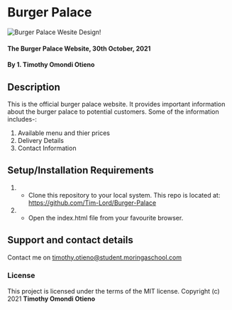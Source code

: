 # Burger Palace

![Burger Palace Wesite Design!](/assets/images/Project.png "Burger Palace Website Design")

#### The Burger Palace Website, 30th October, 2021

#### By **1. Timothy Omondi Otieno**

## Description

This is the official burger palace website. It provides important information about the burger palace to potential customers. Some of the information includes-:

1. Available menu and thier prices
2. Delivery Details
3. Contact Information

## Setup/Installation Requirements

1. - Clone this repository to your local system. This repo is located at: <https://github.com/Tim-Lord/Burger-Palace>
2. - Open the index.html file from your favourite browser.

## Support and contact details

Contact me on <timothy.otieno@student.moringaschool.com>

### License

This project is licensed under the terms of the MIT license.
Copyright (c) 2021 **Timothy Omondi Otieno**

